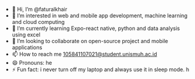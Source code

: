 - 👋 Hi, I’m @faturalkhair
- 👀 I’m interested in web and mobile app development, machine learning and cloud computing
- 🌱 I’m currently learning Expo-react native, python and data analysis using excel
- 💞️ I’m looking to collaborate on open-source project and mobile applications
- 📫 How to reach me 105841107021@student.unismuh.ac.id
- 😄 Pronouns: he
- ⚡ Fun fact: i never turn off my laptop and always use it in sleep mode. h

<!---
faturalkhair/faturalkhair is a ✨ special ✨ repository because its `README.md` appears on your GitHub profile.
You can click the Preview link to take a look at your changes.
--->

